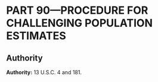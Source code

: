 # PART 90—PROCEDURE FOR CHALLENGING POPULATION ESTIMATES


## Authority

**Authority:** 13 U.S.C. 4 and 181.


